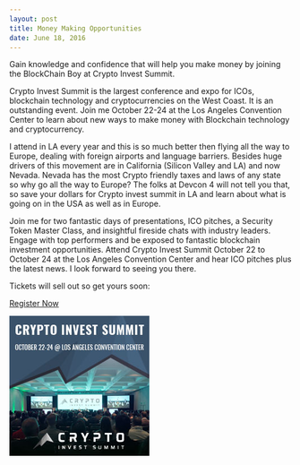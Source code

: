 ```yaml
---
layout: post
title: Money Making Opportunities
date: June 18, 2016
--- 
```


Gain knowledge and confidence that will help you make money by joining the BlockChain Boy at Crypto Invest Summit.


Crypto Invest Summit is the largest conference and expo for ICOs, blockchain technology and cryptocurrencies on the West Coast. 
It is an outstanding event. Join me October 22-24 at the Los Angeles Convention Center to learn about new ways to make money with Blockchain
technology and cryptocurrency.


I attend in LA every year and this is so much better then flying all the way to Europe,
dealing with foreign airports and language barriers.  Besides huge drivers of this movement
are in California (Silicon Valley and LA) and now Nevada.  Nevada has the most Crypto
friendly taxes and laws of any state so why go all the way to Europe?  The folks at
Devcon 4 will not tell you that, so save your dollars for Crypto invest summit in LA and
learn about what is going on in the USA as well as in Europe.

Join me for two fantastic days of presentations, ICO pitches, a Security Token Master Class, and insightful fireside chats
with industry leaders. Engage with top performers and be exposed to fantastic blockchain investment opportunities. 
Attend Crypto Invest Summit October 22 to October 24 at the Los Angeles Convention Center and hear ICO pitches plus
the latest news. I look forward to seeing you there.

Tickets will sell out so get yours soon:


[Register Now](https://cryptoinvestsummit.io/) 

![](../images/crytposummit.jpg)



